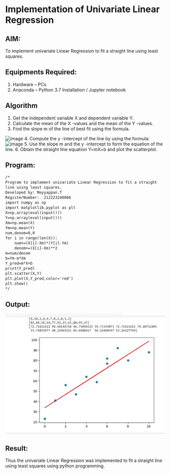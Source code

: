 # Implementation of Univariate Linear Regression
## AIM:
To implement univariate Linear Regression to fit a straight line using least squares.

## Equipments Required:
1. Hardware – PCs
2. Anaconda – Python 3.7 Installation / Jupyter notebook

## Algorithm
1. Get the independent variable X and dependent variable Y.
2. Calculate the mean of the X -values and the mean of the Y -values.
3. Find the slope m of the line of best fit using the formula. 
<img width="231" alt="image" src="https://user-images.githubusercontent.com/93026020/192078527-b3b5ee3e-992f-46c4-865b-3b7ce4ac54ad.png">
4. Compute the y -intercept of the line by using the formula:
<img width="148" alt="image" src="https://user-images.githubusercontent.com/93026020/192078545-79d70b90-7e9d-4b85-9f8b-9d7548a4c5a4.png">
5. Use the slope m and the y -intercept to form the equation of the line.
6. Obtain the straight line equation Y=mX+b and plot the scatterplot.

## Program:
```
/*
Program to implement univariate Linear Regression to fit a straight line using least squares.
Developed by: Meyyappan.T
RegisterNumber:  212223240086
import numpy as np
import matplotlib.pyplot as plt
X=np.array(eval(input()))
Y=np.array(eval(input()))
Xm=np.mean(X)
Ym=np.mean(Y)
num,denom=0,0
for i in range(len(X)):
    num+=(X[i]-Xm)*(Y[i]-Ym)
    denom+=(X[i]-Xm)**2
m=num/denom
b=Ym-m*Xm
Y_pred=m*X+b
print(Y_pred)
plt.scatter(X,Y)
plt.plot(X,Y_pred,color='red')
plt.show()
*/
```

## Output:
![best fit line](./intro_to_ml_ex01_2.jpg)


## Result:
Thus the univariate Linear Regression was implemented to fit a straight line using least squares using python programming.
